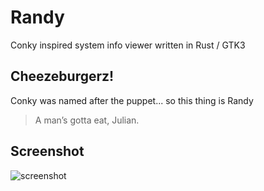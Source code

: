# Randy
Conky inspired system info viewer written in Rust / GTK3

## Cheezeburgerz!
Conky was named after the puppet... so this thing is Randy
> A man’s gotta eat, Julian.

## Screenshot
![screenshot](https://raw.githubusercontent.com/iphands/ronky/main/assets/screenshot.png)
